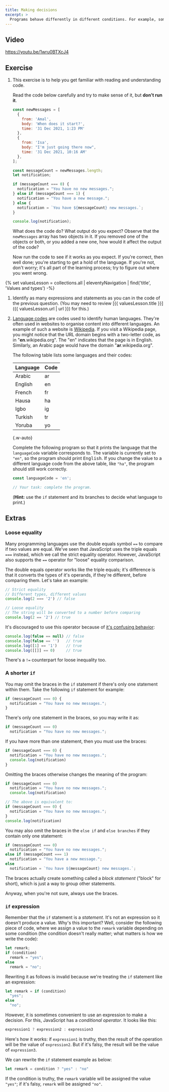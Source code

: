 ```yaml
---
title: Making decisions
excerpt: >
  Programs behave differently in different conditions. For example, some features of an app may only be available when a premium user is logged in. In this episode, we'll learn how to write programs that can make decisions.
---
```


## Video

https://youtu.be/1wru0BTXcJ4

## Exercise

1. This exercise is to help you get familiar with reading and understanding code.

    Read the code below carefully and try to make sense of it, but **don't run it**.

    ```js
    const newMessages = [
      {
        from: 'Amal',
        body: 'When does it start?',
        time: '31 Dec 2021, 1:23 PM'
      },
      {
        from: 'Isa',
        body: "I'm just going there now",
        time: '31 Dec 2021, 10:16 AM'
      },
    ];

    const messageCount = newMessages.length;
    let notification;

    if (messageCount === 0) {
      notification = "You have no new messages.";
    } else if (messageCount === 1) {
      notification = "You have a new message.";
    } else {
      notification = `You have ${messageCount} new messages.`;
    }

    console.log(notification);
    ```

    What does the code do? What output do you expect? Observe that the `newMessages` array has two objects in it. If you removed one of the objects or both, or you added a new one, how would it affect the output of the code?

    Now run the code to see if it works as you expect. If you're correct, then well done; you're starting to get a hold of the language. If you're not, don't worry; it's all part of the learning process; try to figure out where you went wrong.

{% set valuesLesson = collections.all | eleventyNavigation | find('title', 'Values and types') -%}

1. Identify as many expressions and statements as you can in the code of the previous question. (You may need to review [{{ valuesLesson.title }}]({{ valuesLesson.url | url }}) for this.)

1. [Language codes](https://en.wikipedia.org/wiki/Language_code) are codes used to identify human languages. They're often used in websites to organise content into different languages. An example of such a website is [Wikipedia](https://www.wikipedia.org). If you visit a Wikipedia page, you might notice that the URL domain begins with a two-letter code, as in "<b>en</b>.wikipedia.org". The "en" indicates that the page is in English. Similarly, an Arabic page would have the domain "<b>ar</b>.wikipedia.org".

    The following table lists some languages and their codes:

    | Language | Code |
    | --- | --- |
    | Arabic | ar |
    | English | en |
    | French | fr |
    | Hausa | ha |
    | Igbo | ig |
    | Turkish | tr |
    | Yoruba | yo |

    {.w-auto}

    Complete the following program so that it prints the language that the `languageCode` variable corresponds to. The variable is currently set to `"en"`, so the program should print <samp>English</samp>. If you change the value to a different language code from the above table, like `"ha"`, the program should still work correctly.

    ```js
    const languageCode = 'en';

    // Your task: complete the program.
    ```

    (**Hint:** use the `if` statement and its branches to decide what language to print.)

## Extras

### Loose equality

Many programming languages use the double equals symbol `==` to compare if two values are equal. We've seen that JavaScript uses the triple equals `===` instead, which we call the strict equality operator. However, JavaScript also supports the `==` operator for "loose" equality comparison.

The double equals operator works like the triple equals; it's difference is that it converts the types of it's operands, if they're different, before comparing them. Let's take an example:

```js
// Strict equality
// Different types, different values
console.log(2 === '2') // false

// Loose equality
// The string will be converted to a number before comparing
console.log(2 == '2') // true
```

It's discouraged to use this operator because of [it's confusing behavior](https://dorey.github.io/JavaScript-Equality-Table/):

```js
console.log(false == null) // false
console.log(false == '')   // true
console.log([1] == '1')    // true
console.log([[]] == 0)     // true
```

There's a `!=` counterpart for loose inequality too.

### A shorter `if`

You may omit the braces in the `if` statement if there's only one statement within them. Take the following `if` statement for example:

```js
if (messageCount === 0) {
  notification = "You have no new messages.";
}
```

There's only one statement in the braces, so you may write it as:

```js
if (messageCount === 0)
  notification = "You have no new messages.";
```

If you have more than one statement, then you must use the braces:

```js
if (messageCount === 0) {
  notification = "You have no new messages.";
  console.log(notification)
}
```

Omitting the braces otherwise changes the meaning of the program:

```js
if (messageCount === 0)
  notification = "You have no new messages.";
  console.log(notification)

// The above is equivalent to:
if (messageCount === 0) {
  notification = "You have no new messages.";
}
console.log(notification)
```

You may also omit the braces in the `else if` and `else branches` if they contain only one statement:

```js
if (messageCount === 0)
  notification = "You have no new messages.";
else if (messageCount === 1)
  notification = "You have a new message.";
else
  notification = `You have ${messageCount} new messages.`;
```

The braces actually create something called a <i>block statement</i> ("block" for short), which is just a way to group other statements.

Anyway, when you're not sure, always use the braces.

### `if` expression

Remember that the `if` statement is a _statement_. It's not an expression so it doesn't produce a value.
Why's this important? Well, consider the following piece of code, where we assign a value to the `remark`
variable depending on some condition (the condition doesn't really matter; what matters is how we write the code):

```js
let remark;
if (condition)
  remark = "yes";
else
  remark = "no";
```

Rewriting it as follows is invalid because we're treating the `if` statement like an expression:

```js
let remark = if (condition)
  "yes";
else
  "no";
```

However, it is sometimes convenient to use an expression to make a decision.
For this, JavaScript has a <i>conditional operator</i>. It looks like this:

```js
expression1 ? expression2 : expression3
```

Here's how it works: if `expression1` is truthy, then the result of the operation
will be the value of `expression2`. But if it's falsy, the result will be the value of `expression3`.

We can rewrite the `if` statement example as below:

```js
let remark = condition ? "yes" : "no"
```

If the condition is truthy, the `remark` variable will be assigned the value `"yes"`;
if it's falsy, `remark` will be assigned `"no"`.
